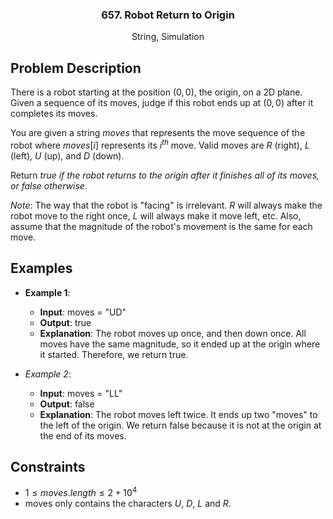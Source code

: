<p align="center">

  <h3 align="center">657. Robot Return to Origin</h3>

  <p align="center">
    String, Simulation
    <br>
  </p>
</p>

## Problem Description

There is a robot starting at the position $(0, 0)$, the origin, on a 2D plane. Given a sequence of its moves, judge if this robot ends up at $(0, 0)$ after it completes its moves.

You are given a string $moves$ that represents the move sequence of the robot where $moves[i]$ represents its $i^{th}$ move. Valid moves are $R$ (right), $L$ (left), $U$ (up), and $D$ (down).

Return $true$ _if the robot returns to the origin after it finishes all of its moves, or_ $false$ _otherwise_.

_Note_: The way that the robot is "facing" is irrelevant. $R$ will always make the robot move to the right once, $L$ will always make it move left, etc. Also, assume that the magnitude of the robot's movement is the same for each move.

## Examples

- **Example 1**:

  - **Input**: moves = "UD"
  - **Output**: true
  - **Explanation**: The robot moves up once, and then down once. All moves have the same magnitude, so it ended up at the origin where it started. Therefore, we return true.

- _Example 2_:
  - **Input**: moves = "LL"
  - **Output**: false
  - **Explanation**: The robot moves left twice. It ends up two "moves" to the left of the origin. We return false because it is not at the origin at the end of its moves.

## Constraints

- $1 \leq moves.length \leq 2 + 10^4$
- moves only contains the characters $U$, $D$, $L$ and $R$.
